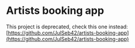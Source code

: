 # Artists booking app

This project is deprecated, check this one instead: [https://github.com/JulSeb42/artists-booking-app](https://github.com/JulSeb42/artists-booking-app)